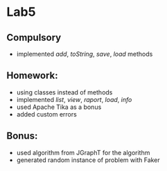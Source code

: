 # Lab5
## Compulsory
- implemented _add_, _toString_, _save_, _load_ methods

## Homework:
- using classes instead of methods
- implemented _list_, _view_, _raport_, _load_, _info_
- used Apache Tika as a bonus
- added custom errors

## Bonus:
- used algorithm from JGraphT for the algorithm
- generated random instance of problem with Faker